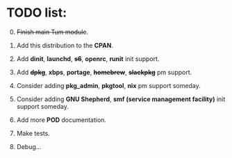 # TODO list:

0) ~~Finish main Tum module~~.

1) Add this distribution to the **CPAN**.

2) Add **dinit**, **launchd**, ~~**s6**~~, **openrc**, **runit** init support.

3) Add ~~**dpkg**~~, **xbps**, **portage**, ~~**homebrew**~~, ~~**slackpkg**~~ pm support.

4) Consider adding **pkg_admin**, **pkgtool**, **nix** pm support someday.

5) Consider adding **GNU Shepherd**, **smf (service management facility)** init support someday.

6) Add more **POD** documentation.

7) Make tests.

8) Debug...
